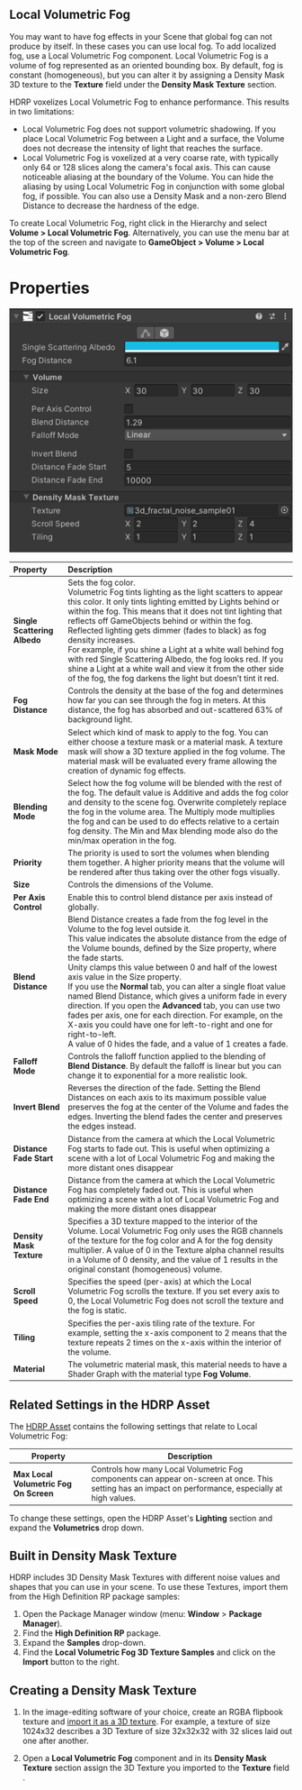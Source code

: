 ## Local Volumetric Fog

You may want to have fog effects in your Scene that global fog can not produce by itself. In these cases you can use local fog. To add localized fog, use a Local Volumetric Fog component. Local Volumetric Fog is a volume of fog represented as an oriented bounding box. By default, fog is constant (homogeneous), but you can alter it by assigning a Density Mask 3D texture to the __Texture__ field under the __Density Mask Texture__ section.

HDRP voxelizes Local Volumetric Fog to enhance performance. This results in two limitations:

- Local Volumetric Fog does not support volumetric shadowing. If you place Local Volumetric Fog between a Light and a surface, the Volume does not decrease the intensity of light that reaches the surface.
- Local Volumetric Fog is voxelized at a very coarse rate, with typically only 64 or 128 slices along the camera's focal axis. This can cause noticeable aliasing at the boundary of the Volume. You can hide the aliasing by using Local Volumetric Fog in conjunction with some global fog, if possible. You can also use a Density Mask and a non-zero Blend Distance to decrease the hardness of the edge.

To create Local Volumetric Fog, right click in the Hierarchy and select __Volume > Local Volumetric Fog__. Alternatively, you can use the menu bar at the top of the screen and navigate to __GameObject > Volume > Local Volumetric Fog__.


# Properties

![](Images/LocalVolumetricFog1.png)



| Property                     | Description                                                  |
| :--------------------------- | :----------------------------------------------------------- |
| **Single Scattering Albedo** | Sets the fog color.<br/>Volumetric Fog tints lighting as the light scatters to appear this color. It only tints lighting emitted by Lights behind or within the fog. This means that it does not tint lighting that reflects off GameObjects behind or within the fog. Reflected lighting gets dimmer (fades to black) as fog density increases.<br/>For example, if you shine a Light at a white wall behind fog with red Single Scattering Albedo, the fog looks red. If you shine a Light at a white wall and view it from the other side of the fog, the fog darkens the light but doesn’t tint it red. |
| **Fog Distance**             | Controls the density at the base of the fog and determines how far you can see through the fog in meters. At this distance, the fog has absorbed and out-scattered 63% of background light. |
| **Mask Mode**                | Select which kind of mask to apply to the fog. You can either choose a texture mask or a material mask. A texture mask will show a 3D texture applied in the fog volume. The material mask will be evaluated every frame allowing the creation of dynamic fog effects. |
| **Blending Mode**            | Select how the fog volume will be blended with the rest of the fog. The default value is Additive and adds the fog color and density to the scene fog. Overwrite completely replace the fog in the volume area. The Multiply mode multiplies the fog and can be used to do effects relative to a certain fog density. The Min and Max blending mode also do the min/max operation in the fog. |
| **Priority**                 | The priority is used to sort the volumes when blending them together. A higher priority means that the volume will be rendered after thus taking over the other fogs visually. |
| **Size**                     | Controls the dimensions of the Volume.                       |
| **Per Axis Control**         | Enable this to control blend distance per axis instead of globally. |
| **Blend Distance**           | Blend Distance creates a fade from the fog level in the Volume to the fog level outside it. <br/>This value indicates the absolute distance from the edge of the Volume bounds, defined by the Size property, where the fade starts.<br/>Unity clamps this value between 0 and half of the lowest axis value in the Size property.<br/>If you use the **Normal** tab, you can alter a single float value named Blend Distance, which gives a uniform fade in every direction. If you open the **Advanced** tab, you can use two fades per axis, one for each direction. For example, on the X-axis you could have one for left-to-right and one for right-to-left.<br/>A value of 0 hides the fade, and a value of 1 creates a fade. |
| **Falloff Mode**             | Controls the falloff function applied to the blending of **Blend Distance**. By default the falloff is linear but you can change it to exponential for a more realistic look. |
| **Invert Blend**             | Reverses the direction of the fade. Setting the Blend Distances on each axis to its maximum possible value preserves the fog at the center of the Volume and fades the edges. Inverting the blend fades the center and preserves the edges instead. |
| **Distance Fade Start**      | Distance from the camera at which the Local Volumetric Fog starts to fade out. This is useful when optimizing a scene with a lot of Local Volumetric Fog and making the more distant ones disappear |
| **Distance Fade End**        | Distance from the camera at which the Local Volumetric Fog has completely faded out. This is useful when optimizing a scene with a lot of Local Volumetric Fog and making the more distant ones disappear |
| **Density Mask Texture**     | Specifies a 3D texture mapped to the interior of the Volume. Local Volumetric Fog only uses the RGB channels of the texture for the fog color and A for the fog density multiplier. A value of 0 in the Texture alpha channel results in a Volume of 0 density, and the value of 1 results in the original constant (homogeneous) volume. |
| **Scroll Speed**             | Specifies the speed (per-axis) at which the Local Volumetric Fog scrolls the texture. If you set every axis to 0, the Local Volumetric Fog does not scroll the texture and the fog is static. |
| **Tiling**                   | Specifies the per-axis tiling rate of the texture. For example, setting the x-axis component to 2 means that the texture repeats 2 times on the x-axis within the interior of the volume. |
| **Material**                 | The volumetric material mask, this material needs to have a Shader Graph with the material type **Fog Volume**. |

## Related Settings in the HDRP Asset

The [HDRP Asset](HDRP-Asset.md) contains the following settings that relate to Local Volumetric Fog:

| Property   | Description  |
|---|---|
| **Max Local Volumetric Fog On Screen**  | Controls how many Local Volumetric Fog components can appear on-screen at once. This setting has an impact on performance, especially at high values. |

To change these settings, open the HDRP Asset's **Lighting** section and expand the **Volumetrics** drop down.

## Built in Density Mask Texture

HDRP includes 3D Density Mask Textures with different noise values and shapes that you can use in your scene. To use these Textures, import them from the High Definition RP package samples:

1. Open the Package Manager window (menu: **Window** > **Package Manager**).
2. Find the **High Definition RP** package.
3. Expand the **Samples** drop-down.
4. Find the **Local Volumetric Fog 3D Texture Samples** and click on the **Import** button to the right.

## Creating a Density Mask Texture

1. In the image-editing software of your choice, create an RGBA flipbook texture and [import it as a 3D texture](https://docs.unity3d.com/2020.2/Documentation/Manual/class-Texture3D.html). For example, a texture of size 1024x32 describes a 3D Texture of size 32x32x32 with 32 slices laid out one after another.

2. Open a **Local Volumetric Fog** component and in its __Density Mask Texture__ section assign the 3D Texture you imported to the __Texture__ field .
